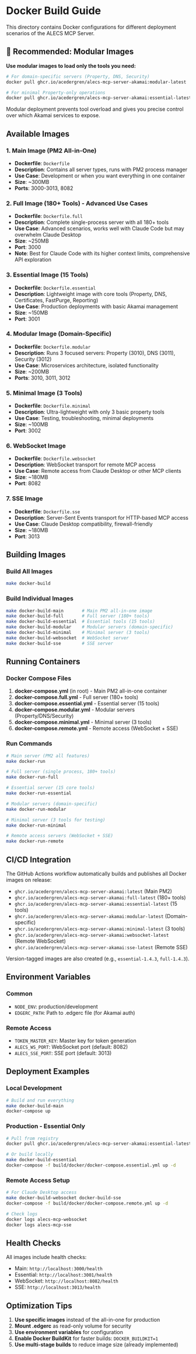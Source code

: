 # Docker Build Guide

This directory contains Docker configurations for different deployment scenarios of the ALECS MCP Server.

## 🎯 Recommended: Modular Images

**Use modular images to load only the tools you need:**

```bash
# For domain-specific servers (Property, DNS, Security)
docker pull ghcr.io/acedergren/alecs-mcp-server-akamai:modular-latest

# For minimal Property-only operations  
docker pull ghcr.io/acedergren/alecs-mcp-server-akamai:essential-latest
```

Modular deployment prevents tool overload and gives you precise control over which Akamai services to expose.

## Available Images

### 1. Main Image (PM2 All-in-One)

- **Dockerfile**: `Dockerfile`
- **Description**: Contains all server types, runs with PM2 process manager
- **Use Case**: Development or when you want everything in one container
- **Size**: ~300MB
- **Ports**: 3000-3013, 8082

### 2. Full Image (180+ Tools) - Advanced Use Cases

- **Dockerfile**: `Dockerfile.full`
- **Description**: Complete single-process server with all 180+ tools
- **Use Case**: Advanced scenarios, works well with Claude Code but may overwhelm Claude Desktop
- **Size**: ~250MB
- **Port**: 3000
- **Note**: Best for Claude Code with its higher context limits, comprehensive API exploration

### 3. Essential Image (15 Tools)

- **Dockerfile**: `Dockerfile.essential`
- **Description**: Lightweight image with core tools (Property, DNS, Certificates, FastPurge,
  Reporting)
- **Use Case**: Production deployments with basic Akamai management
- **Size**: ~150MB
- **Port**: 3001

### 4. Modular Image (Domain-Specific)

- **Dockerfile**: `Dockerfile.modular`
- **Description**: Runs 3 focused servers: Property (3010), DNS (3011), Security (3012)
- **Use Case**: Microservices architecture, isolated functionality
- **Size**: ~200MB
- **Ports**: 3010, 3011, 3012

### 5. Minimal Image (3 Tools)

- **Dockerfile**: `Dockerfile.minimal`
- **Description**: Ultra-lightweight with only 3 basic property tools
- **Use Case**: Testing, troubleshooting, minimal deployments
- **Size**: ~100MB
- **Port**: 3002

### 6. WebSocket Image

- **Dockerfile**: `Dockerfile.websocket`
- **Description**: WebSocket transport for remote MCP access
- **Use Case**: Remote access from Claude Desktop or other MCP clients
- **Size**: ~180MB
- **Port**: 8082

### 7. SSE Image

- **Dockerfile**: `Dockerfile.sse`
- **Description**: Server-Sent Events transport for HTTP-based MCP access
- **Use Case**: Claude Desktop compatibility, firewall-friendly
- **Size**: ~180MB
- **Port**: 3013

## Building Images

### Build All Images

```bash
make docker-build
```

### Build Individual Images

```bash
make docker-build-main       # Main PM2 all-in-one image
make docker-build-full       # Full server (180+ tools)
make docker-build-essential  # Essential tools (15 tools)
make docker-build-modular    # Modular servers (domain-specific)
make docker-build-minimal    # Minimal server (3 tools)
make docker-build-websocket  # WebSocket server
make docker-build-sse        # SSE server
```

## Running Containers

### Docker Compose Files

1. **docker-compose.yml** (in root) - Main PM2 all-in-one container
2. **docker-compose.full.yml** - Full server (180+ tools)
3. **docker-compose.essential.yml** - Essential server (15 tools)
4. **docker-compose.modular.yml** - Modular servers (Property/DNS/Security)
5. **docker-compose.minimal.yml** - Minimal server (3 tools)
6. **docker-compose.remote.yml** - Remote access (WebSocket + SSE)

### Run Commands

```bash
# Main server (PM2 all features)
make docker-run

# Full server (single process, 180+ tools)
make docker-run-full

# Essential server (15 core tools)
make docker-run-essential

# Modular servers (domain-specific)
make docker-run-modular

# Minimal server (3 tools for testing)
make docker-run-minimal

# Remote access servers (WebSocket + SSE)
make docker-run-remote
```

## CI/CD Integration

The GitHub Actions workflow automatically builds and publishes all Docker images on release:

- `ghcr.io/acedergren/alecs-mcp-server-akamai:latest` (Main PM2)
- `ghcr.io/acedergren/alecs-mcp-server-akamai:full-latest` (180+ tools)
- `ghcr.io/acedergren/alecs-mcp-server-akamai:essential-latest` (15 tools)
- `ghcr.io/acedergren/alecs-mcp-server-akamai:modular-latest` (Domain-specific)
- `ghcr.io/acedergren/alecs-mcp-server-akamai:minimal-latest` (3 tools)
- `ghcr.io/acedergren/alecs-mcp-server-akamai:websocket-latest` (Remote WebSocket)
- `ghcr.io/acedergren/alecs-mcp-server-akamai:sse-latest` (Remote SSE)

Version-tagged images are also created (e.g., `essential-1.4.3`, `full-1.4.3`).

## Environment Variables

### Common

- `NODE_ENV`: production/development
- `EDGERC_PATH`: Path to .edgerc file (for Akamai auth)

### Remote Access

- `TOKEN_MASTER_KEY`: Master key for token generation
- `ALECS_WS_PORT`: WebSocket port (default: 8082)
- `ALECS_SSE_PORT`: SSE port (default: 3013)

## Deployment Examples

### Local Development

```bash
# Build and run everything
make docker-build-main
docker-compose up
```

### Production - Essential Only

```bash
# Pull from registry
docker pull ghcr.io/acedergren/alecs-mcp-server-akamai:essential-latest

# Or build locally
make docker-build-essential
docker-compose -f build/docker/docker-compose.essential.yml up -d
```

### Remote Access Setup

```bash
# For Claude Desktop access
make docker-build-websocket docker-build-sse
docker-compose -f build/docker/docker-compose.remote.yml up -d

# Check logs
docker logs alecs-mcp-websocket
docker logs alecs-mcp-sse
```

## Health Checks

All images include health checks:

- Main: `http://localhost:3000/health`
- Essential: `http://localhost:3001/health`
- WebSocket: `http://localhost:8082/health`
- SSE: `http://localhost:3013/health`

## Optimization Tips

1. **Use specific images** instead of the all-in-one for production
2. **Mount .edgerc** as read-only volume for security
3. **Use environment variables** for configuration
4. **Enable Docker BuildKit** for faster builds: `DOCKER_BUILDKIT=1`
5. **Use multi-stage builds** to reduce image size (already implemented)
